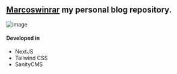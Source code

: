 ## [Marcoswinrar](https://marcoswinrar.com/) my personal blog repository.
![image](https://github.com/Marcoswinrar/marcoswinrar.com/assets/46204917/afa0810a-8772-4126-ae2e-5188458dd0f6)



#### Developed in
* NextJS
* Tailwind CSS
* SanityCMS  
  
